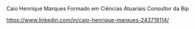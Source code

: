 Caio Henrique Marques
Formado em Ciências Atuariais
Consultor da Bip

https://www.linkedin.com/in/caio-henrique-marques-243719114/

